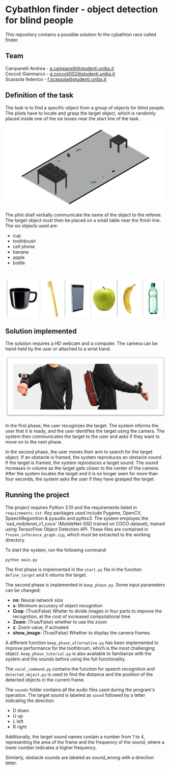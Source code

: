 # Cybathlon finder - object detection for blind people
This repository contains a possible solution fo the cybathlon race called finder.
## Team
Campanelli Andrea - a.campanelli@studenti.unibs.it <br> 
Coccoli Gianmarco - g.coccoli002@studenti.unibs.it <br>
Scassola federico - f.scassola@studenti.unibs.it<br>

## Definition of the task
The task is to find a specific object from a group of objects for blind people. The pilots have to locate and grasp the target object, which is randomly placed inside one of the six boxes near the start line of the task.

![Setup scheme of the task](/readme_images/setup_task.png?raw=true "Setup scheme of the task")

The pilot shall verbally communicate the name of the object to the referee. The target object must then be placed on a small table near the finish line. The six objects used are:

- cup <br>
- toothbrush <br>
- cell phone <br>
- banana <br>
- apple <br>
- bottle <br>
<br>

![List target objects](/readme_images/target_objects.png?raw=true "Target objects")

## Solution implemented
The solution requires a HD webcam and a computer. The camera can be hand-held by the user or attached to a wrist band.

![Our solution device](/readme_images/mounted_device.png?raw=true "The solution implemented")

In the first phase, the user recognizes the target. The system informs the user that it is ready, and the user identifies the target using the camera. The system then communicates the target to the user and asks if they want to move on to the next phase.

In the second phase, the user moves their arm to search for the target object. If an obstacle is framed, the system reproduces an obstacle sound. If the target is framed, the system reproduces a target sound. The sound increases in volume as the target gets closer to the center of the camera. After the system locates the target and it is no longer seen for more than four seconds, the system asks the user if they have grasped the target.

## Running the project
The project requires Python 3.10 and the requirements listed in `requirements.txt`.
Key packages used include Pygame, OpenCV, SpeechRegonition & pyaudio and pyttsx3.
The system employes the 'ssd_mobilenet_v1_coco' (MobileNet-SSD trained on COCO dataset), trained using TensorFlow Object Detection API.
These files are contained in `frozen_inference_graph.zip`, which must be extracted to the working directory.

To start the system, run the following command:
```
python main.py
```
The first phase is implemented in the `start.py` file in the function `define_target` and it returns the target.

The second phase is implemented in `beep_phase.py`. Some input parameters can be changed:
- **nn**: Neural network size
- **s**: Minimum accuracy of object recognition
- **Crop**: (True/False) Wheter to divide images in four parts to improve the recognition, at the cost of increased computational time
- **Zoom**: (True/False) whether to use the zoom
- **z**: Zoom value, if activated
- **show_image**: (True/False) Whether to display the camera frames.

A different function `beep_phase_alternative.py` has been implemented to improve performance for the toothbrush, which is the most challenging object.
`beep_phase_tutorial.py` is also available to familiarize with the system and the sounds before using the full functionality.

The `vocal_command.py` contains the function for speech recognition and `detected_object.py` is used to find the distance and the position of the detected objects in the current frame.

The `sounds` folder contains all the audio files used during the program's operation. The target sound is labeled as `sound` followed by a letter indicating the direction:

- D down
- U up
- L left
- R right

Additionally, the target sound names contain a number from 1 to 4, representing the area of the frame and the frequency of the sound, where a lower number indicates a higher frequency.

Similarly, obstacle sounds are labeled as sound_wrong with a direction letter.
